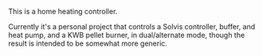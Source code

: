 This is a home heating controller.

Currently it's a personal project that controls a Solvis controller, buffer,
and heat pump, and a KWB pellet burner, in dual/alternate mode, though the
result is intended to be somewhat more generic.
